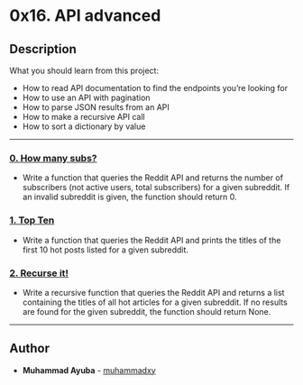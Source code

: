 # 0x16. API advanced

## Description
What you should learn from this project:

* How to read API documentation to find the endpoints you’re looking for
* How to use an API with pagination
* How to parse JSON results from an API
* How to make a recursive API call
* How to sort a dictionary by value

---

### [0. How many subs?](./0-subs.py)
* Write a function that queries the Reddit API and returns the number of subscribers (not active users, total subscribers) for a given subreddit. If an invalid subreddit is given, the function should return 0.


### [1. Top Ten](./1-top_ten.py)
* Write a function that queries the Reddit API and prints the titles of the first 10 hot posts listed for a given subreddit.


### [2. Recurse it!](./2-recurse.py)
* Write a recursive function that queries the Reddit API and returns a list containing the titles of all hot articles for a given subreddit. If no results are found for the given subreddit, the function should return None.

---

## Author
* **Muhammad Ayuba** - [muhammadxy](https://github.com/muhammadxy)
